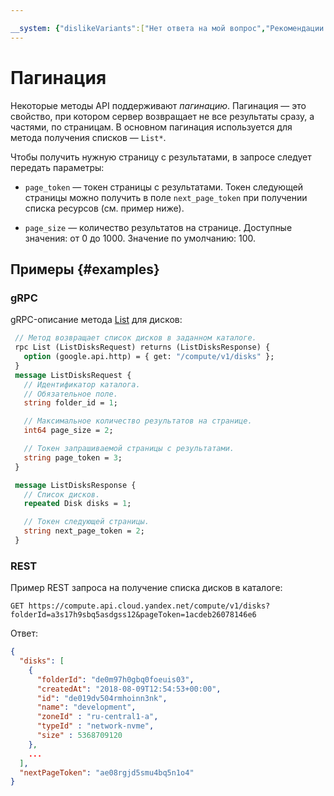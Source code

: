 ```yaml
---

__system: {"dislikeVariants":["Нет ответа на мой вопрос","Рекомендации не помогли","Содержание не соответствует заголовку","Другое"]}
---
```

# Пагинация

Некоторые методы API поддерживают _пагинацию_. Пагинация — это свойство, при котором сервер возвращает не все результаты сразу, а частями, по страницам. В основном пагинация используется для метода получения списков — `List*`.

Чтобы получить нужную страницу с результатами, в запросе следует передать параметры:

- `page_token` — токен страницы с результатами. Токен следующей страницы можно получить в поле `next_page_token` при получении списка ресурсов (см. пример ниже).

- `page_size` — количество результатов на странице. Доступные значения: от 0 до 1000. Значение по умолчанию: 100.

## Примеры {#examples}

### gRPC

gRPC-описание метода [List](https://github.com/yandex-cloud/cloudapi/blob/master/yandex/cloud/compute/v1/disk_service.proto) для дисков:
```protobuf
 // Метод возвращает список дисков в заданном каталоге.
 rpc List (ListDisksRequest) returns (ListDisksResponse) {
   option (google.api.http) = { get: "/compute/v1/disks" };
 }
 message ListDisksRequest {
   // Идентификатор каталога.
   // Обязательное поле.
   string folder_id = 1;

   // Максимальное количество результатов на странице.
   int64 page_size = 2;

   // Токен запрашиваемой страницы с результатами.
   string page_token = 3;
 }

 message ListDisksResponse {
   // Список дисков.
   repeated Disk disks = 1;

   // Токен следующей страницы.
   string next_page_token = 2;
 }
```

### REST

Пример REST запроса на получение списка дисков в каталоге:

```
GET https://compute.api.cloud.yandex.net/compute/v1/disks?folderId=a3s17h9sbq5asdgss12&pageToken=1acdeb26078146e6
```

Ответ:

```json
{
  "disks": [
    {
      "folderId": "de0m97h0gbq0foeuis03",
      "createdAt": "2018-08-09T12:54:53+00:00",
      "id": "de019dv504rmhoinn3nk",
      "name": "development",
      "zoneId" : "ru-central1-a",
      "typeId" : "network-nvme",
      "size" : 5368709120 
    },
    ...
  ],
  "nextPageToken": "ae08rgjd5smu4bq5n1o4"
}
```
